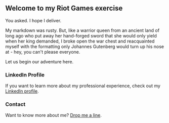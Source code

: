 ## Welcome to my Riot Games exercise

You asked. I hope I deliver.

My markdown was rusty. But, like a warrior queen from an ancient land of long ago who put away her hand-forged sword that she would only yield when her king demanded, I broke open the war chest and reacquainted myself with the formatting only Johannes Gutenberg would turn up his nose at - hey, you can't please everyone.

Let us begin our adventure here.

### LinkedIn Profile

If you want to learn more about my professional experience, check out my [LinkedIn profile](https://www.linkedin.com/in/angela-nielsen-a392aa1).

### Contact

Want to know more about me? [Drop me a line](mailto:angelaf.nielsen@gmail.com).
